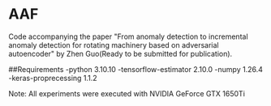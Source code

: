 # AAF
Code accompanying the paper "From anomaly detection to incremental anomaly detection for rotating machinery based on adversarial autoencoder" by Zhen Guo(Ready to be submitted for publication).

##Requirements -python 3.10.10 -tensorflow-estimator 2.10.0 -numpy 1.26.4 -keras-proprecessing 1.1.2

Note: All experiments were executed with NVIDIA GeForce GTX 1650Ti
